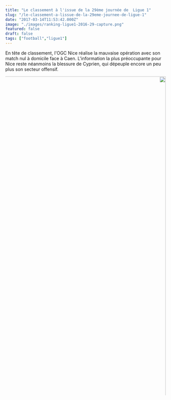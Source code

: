```yaml
---
title: "Le classement à l'issue de la 29ème journée de  Ligue 1"
slug: "/le-classement-a-lissue-de-la-29eme-journee-de-ligue-1"
date: "2017-03-14T11:53:42.000Z"
image: "./images/ranking-ligue1-2016-29-capture.png"
featured: false
draft: false
tags: ["football","ligue1"]
---
```


En tête de classement, l'OGC Nice réalise la mauvaise opération avec son match nul à domicile face à Caen. L'information la plus préoccupante pour Nice reste néanmoins la blessure de Cyprien, qui dépeuple encore un peu plus son secteur offensif.

<div style="overflow:scroll; direction:rtl; margin: auto;">
<img src="https://res.cloudinary.com/dx4gerllx/image/upload/v1489495448/ranking-ligue1-2016-29.svg" style=" height: 95vh; max-height: 1000px; max-width: 10000px; left: 100%; width: initial;position: initial;transform:initial;"/>
</div>
